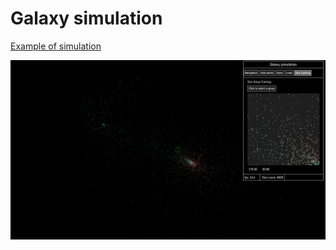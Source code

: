 # Galaxy simulation

[Example of simulation](https://elexfreeman.github.io/galaxy-simulation/)

![](https://raw.githubusercontent.com/elexfreeman/galaxy-simulation/main/docs/galaxy3.png)


